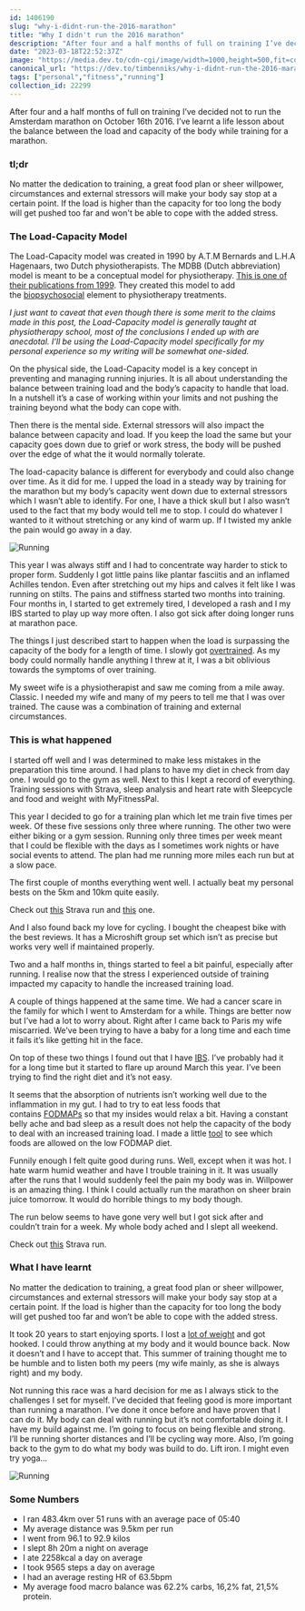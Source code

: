 ```yaml
---
id: 1406190
slug: "why-i-didnt-run-the-2016-marathon"
title: "Why I didn't run the 2016 marathon"
description: "After four and a half months of full on training I’ve decided not to run the Amsterdam marathon on..."
date: "2023-03-18T22:52:37Z"
image: "https://media.dev.to/cdn-cgi/image/width=1000,height=500,fit=cover,gravity=auto,format=auto/https%3A%2F%2Fdev-to-uploads.s3.amazonaws.com%2Fuploads%2Farticles%2Fafpsw3jbsie5bf7w8wp9.jpg"
canonical_url: "https://dev.to/timbenniks/why-i-didnt-run-the-2016-marathon-57e3"
tags: ["personal","fitness","running"]
collection_id: 22299
---
```


After four and a half months of full on training I’ve decided not to run the Amsterdam marathon on October 16th 2016. I’ve learnt a life lesson about the balance between the load and capacity of the body while training for a marathon.

### tl;dr

No matter the dedication to training, a great food plan or sheer willpower, circumstances and external stressors will make your body say stop at a certain point. If the load is higher than the capacity for too long the body will get pushed too far and won't be able to cope with the added stress.

### The Load-Capacity Model

The Load-Capacity model was created in 1990 by A.T.M Bernards and L.H.A Hagenaars, two Dutch physiotherapists. The MDBB (Dutch abbreviation) model is meant to be a conceptual model for physiotherapy. [This is one of their publications from 1999](https://www.researchgate.net/publication/224983108_Het_meerdimensionale_belasting-belastbaarheidsmodel_een_conceptueel_model_voor_de_fysiotherapie). They created this model to add the [biopsychosocial](https://en.wikipedia.org/wiki/Biopsychosocial_model) element to physiotherapy treatments.

_I just want to caveat that even though there is some merit to the claims made in this post, the Load-Capacity model is generally taught at physiotherapy school, most of the conclusions I ended up with are anecdotal. I’ll be using the Load-Capacity model specifically for my personal experience so my writing will be somewhat one-sided._

On the physical side, the Load-Capacity model is a key concept in preventing and managing running injuries. It is all about understanding the balance between training load and the body’s capacity to handle that load. In a nutshell it’s a case of working within your limits and not pushing the training beyond what the body can cope with.

Then there is the mental side. External stressors will also impact the balance between capacity and load. If you keep the load the same but your capacity goes down due to grief or work stress, the body will be pushed over the edge of what the it would normally tolerate.

The load-capacity balance is different for everybody and could also change over time. As it did for me. I upped the load in a steady way by training for the marathon but my body’s capacity went down due to external stressors which I wasn’t able to identify. For one, I have a thick skull but I also wasn’t used to the fact that my body would tell me to stop. I could do whatever I wanted to it without stretching or any kind of warm up. If I twisted my ankle the pain would go away in a day.

![Running](https://dev-to-uploads.s3.amazonaws.com/uploads/articles/xtcthucv7qthp2sra697.jpg)

This year I was always stiff and I had to concentrate way harder to stick to proper form. Suddenly I got little pains like plantar fasciitis and an inflamed Achilles tendon. Even after stretching out my hips and calves it felt like I was running on stilts. The pains and stiffness started two months into training. Four months in, I started to get extremely tired, I developed a rash and I my IBS started to play up way more often. I also got sick after doing longer runs at marathon pace.

The things I just described start to happen when the load is surpassing the capacity of the body for a length of time. I slowly got [overtrained](https://en.wikipedia.org/wiki/Overtraining). As my body could normally handle anything I threw at it, I was a bit oblivious towards the symptoms of over training.

My sweet wife is a physiotherapist and saw me coming from a mile away. Classic. I needed my wife and many of my peers to tell me that I was over trained. The cause was a combination of training and external circumstances.

### This is what happened

I started off well and I was determined to make less mistakes in the preparation this time around. I had plans to have my diet in check from day one. I would go to the gym as well. Next to this I kept a record of everything. Training sessions with Strava, sleep analysis and heart rate with Sleepcycle and food and weight with MyFitnessPal.

This year I decided to go for a training plan which let me train five times per week. Of these five sessions only three where running. The other two were either biking or a gym session. Running only three times per week meant that I could be flexible with the days as I sometimes work nights or have social events to attend. The plan had me running more miles each run but at a slow pace.

The first couple of months everything went well. I actually beat my personal bests on the 5km and 10km quite easily.

Check out [this](https://www.strava.com/activities/628465080) Strava run and [this](https://www.strava.com/activities/655258214) one.

And I also found back my love for cycling. I bought the cheapest bike with the best reviews. It has a Microshift group set which isn’t as precise but works very well if maintained properly.

Two and a half months in, things started to feel a bit painful, especially after running. I realise now that the stress I experienced outside of training impacted my capacity to handle the increased training load.

A couple of things happened at the same time. We had a cancer scare in the family for which I went to Amsterdam for a while. Things are better now but I’ve had a lot to worry about. Right after I came back to Paris my wife miscarried. We’ve been trying to have a baby for a long time and each time it fails it’s like getting hit in the face.

On top of these two things I found out that I have [IBS](https://en.wikipedia.org/wiki/Irritable_bowel_syndrome). I’ve probably had it for a long time but it started to flare up around March this year. I’ve been trying to find the right diet and it’s not easy.

It seems that the absorption of nutrients isn’t working well due to the inflammation in my gut. I had to try to eat less foods that contains [FODMAPs](https://en.wikipedia.org/wiki/FODMAP) so that my insides would relax a bit. Having a constant belly ache and bad sleep as a result does not help the capacity of the body to deal with an increased training load. I made a little [tool](https://timbenniks.nl/fodmap) to see which foods are allowed on the low FODMAP diet.

Funnily enough I felt quite good during runs. Well, except when it was hot. I hate warm humid weather and have I trouble training in it. It was usually after the runs that I would suddenly feel the pain my body was in. Willpower is an amazing thing. I think I could actually run the marathon on sheer brain juice tomorrow. It would do horrible things to my body though.

The run below seems to have gone very well but I got sick after and couldn’t train for a week. My whole body ached and I slept all weekend.

Check out [this](https://www.strava.com/activities/683549355/) Strava run.

### What I have learnt

No matter the dedication to training, a great food plan or sheer willpower, circumstances and external stressors will make your body say stop at a certain point. If the load is higher than the capacity for too long the body will get pushed too far and won’t be able to cope with the added stress.

It took 20 years to start enjoying sports. I lost a [lot of weight](/articles/my-fitness-story) and got hooked. I could throw anything at my body and it would bounce back. Now it doesn’t and I have to accept that. This summer of training thought me to be humble and to listen both my peers (my wife mainly, as she is always right) and my body.

Not running this race was a hard decision for me as I always stick to the challenges I set for myself. I’ve decided that feeling good is more important than running a marathon. I’ve done it once before and have proven that I can do it. My body can deal with running but it’s not comfortable doing it. I have my build against me. I’m going to focus on being flexible and strong. I’ll be running shorter distances and I’ll be cycling way more. Also, I’m going back to the gym to do what my body was build to do. Lift iron. I might even try yoga…

![Running](https://dev-to-uploads.s3.amazonaws.com/uploads/articles/dt09jc5r7w862n5smsas.jpg)

### Some Numbers

*   I ran 483.4km over 51 runs with an average pace of 05:40
*   My average distance was 9.5km per run
*   I went from 96.1 to 92.9 kilos
*   I slept 8h 20m a night on average
*   I ate 2258kcal a day on average
*   I took 9565 steps a day on average
*   I had an average resting HR of 63.5bpm
*   My average food macro balance was 62.2% carbs, 16,2% fat, 21,5% protein.